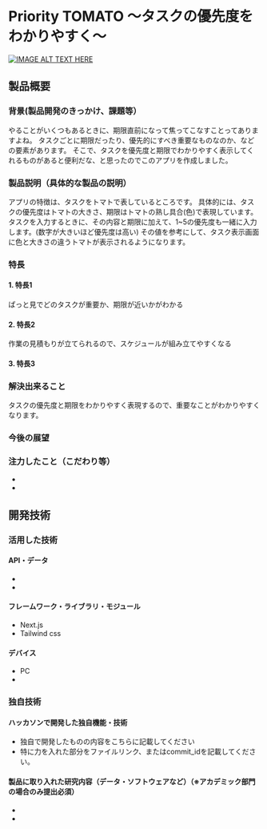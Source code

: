 # Priority TOMATO 〜タスクの優先度をわかりやすく〜

[![IMAGE ALT TEXT HERE](https://jphacks.com/wp-content/uploads/2022/08/JPHACKS2022_ogp.jpg)](https://www.youtube.com/watch?v=LUPQFB4QyVo)

## 製品概要
### 背景(製品開発のきっかけ、課題等）
やることがいくつもあるときに、期限直前になって焦ってこなすことってありますよね。
タスクごとに期限だったり、優先的にすべき重要なものなのか、などの要素があります。
そこで、タスクを優先度と期限でわかりやすく表示してくれるものがあると便利だな、と思ったのでこのアプリを作成しました。
### 製品説明（具体的な製品の説明）
アプリの特徴は、タスクをトマトで表しているところです。
具体的には、タスクの優先度はトマトの大きさ、期限はトマトの熟し具合(色)で表現しています。
タスクを入力するときに、その内容と期限に加えて、1~5の優先度も一緒に入力します。(数字が大きいほど優先度は高い)
その値を参考にして、タスク表示画面に色と大きさの違うトマトが表示されるようになります。
### 特長
#### 1. 特長1
ぱっと見でどのタスクが重要か、期限が近いかがわかる
#### 2. 特長2
作業の見積もりが立てられるので、スケジュールが組み立てやすくなる
#### 3. 特長3

### 解決出来ること
タスクの優先度と期限をわかりやすく表現するので、重要なことがわかりやすくなります。
### 今後の展望
### 注力したこと（こだわり等）
* 
* 

## 開発技術
### 活用した技術
#### API・データ
* 
* 

#### フレームワーク・ライブラリ・モジュール
* Next.js
* Tailwind css

#### デバイス
* PC
* 

### 独自技術
#### ハッカソンで開発した独自機能・技術
* 独自で開発したものの内容をこちらに記載してください
* 特に力を入れた部分をファイルリンク、またはcommit_idを記載してください。

#### 製品に取り入れた研究内容（データ・ソフトウェアなど）（※アカデミック部門の場合のみ提出必須）
* 
* 

